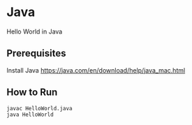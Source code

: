 # Java
Hello World in Java

## Prerequisites
Install Java https://java.com/en/download/help/java_mac.html

## How to Run
```
javac HelloWorld.java
java HelloWorld
```

